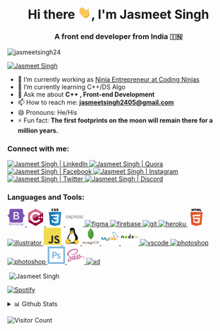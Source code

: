 <h1 align="center">Hi there <img src="https://raw.githubusercontent.com/ABSphreak/ABSphreak/master/gifs/Hi.gif" width="30px"/>, I'm Jasmeet Singh</h1>
<h3 align="center">A front end developer from India 🇮🇳</h3>
<p align="left"> <img src="https://komarev.com/ghpvc/?username=jasmeetsingh24&label=Profile%20views&color=0e75b6&style=flat" alt="jasmeetsingh24" /> </p>

<p align="left"> <a href="https://github.com/ryo-ma/github-profile-trophy"><img src="https://github-profile-trophy.vercel.app/?username=jasmeetsingh24" alt="Jasmeet Singh" /></a> </p>

- 🔭 I’m currently working as [Ninja Entrepreneur at Coding Ninjas](https://www.codingninjas.com/?referralCode=CDYZM)
- 🌱 I’m currently learning C++/DS Algo
- 💬 Ask me about **C++ , Front-end Development**
- 📫 How to reach me: **jasmeetsingh2405@gmail.com**
- 😄 Pronouns: He/His
- ⚡ Fun fact: **The first footprints on the moon will remain there for a million years.**

<h3 align="left">Connect with me:</h3>
<p align="left">
<a href="https://www.linkedin.com/in/jasmeet-singh24" target="_blank">
  <img alt="Jasmeet Singh | LinkedIn" src="https://raw.githubusercontent.com/rahuldkjain/github-profile-readme-generator/master/src/images/icons/Social/linked-in-alt.svg" height="30" width="40" />
</a>
</a>
<a href="https://www.quora.com/profile/Jasmeet-Singh-661" target="_blank">
  <img alt="Jasmeet Singh | Quora" src="https://upload.wikimedia.org/wikipedia/commons/thumb/0/09/Quora_icon.svg/1200px-Quora_icon.svg.png" height="30" width="35" />
</a>

<a href="https://www.facebook.com/profile.php?id=100008863187804" target="_blank">
  <img alt="Jasmeet Singh | Facebook" src="https://upload.wikimedia.org/wikipedia/en/thumb/0/04/Facebook_f_logo_%282021%29.svg/1200px-Facebook_f_logo_%282021%29.svg.png" height="30" width="35" />
</a>
<a href="https://www.instagram.com/punjabi_munda_jass" target="_blank">
  <img alt="Jasmeet Singh | Instagram" src="https://raw.githubusercontent.com/rahuldkjain/github-profile-readme-generator/master/src/images/icons/Social/instagram.svg" height="30" width="40" />
</a>
<a href="https://twitter.com/i_jasmeetsingh" target="_blank">
  <img alt="Jasmeet Singh | Twitter" src="https://raw.githubusercontent.com/rahuldkjain/github-profile-readme-generator/master/src/images/icons/Social/twitter.svg" height="30" width="40" />
</a>
<a href="https://discord.gg/qtdAxypHY9" target="_blank">
  <img alt="Jasmeet Singh | Discord" src="https://pnggrid.com/wp-content/uploads/2021/05/Discord-Logo-Square-768x768.png" height="30" width="35" />
</a>
</p>

<h3 align="left">Languages and Tools:</h3>
<p align="left"> <a href="https://getbootstrap.com" target="_blank"> <img src="https://raw.githubusercontent.com/devicons/devicon/master/icons/bootstrap/bootstrap-plain-wordmark.svg" alt="bootstrap" width="40" height="40"/> </a> <a href="https://www.w3schools.com/cpp/" target="_blank"> <img src="https://raw.githubusercontent.com/devicons/devicon/master/icons/cplusplus/cplusplus-original.svg" alt="cplusplus" width="40" height="40"/> </a> <a href="https://www.w3schools.com/css/" target="_blank"> <img src="https://raw.githubusercontent.com/devicons/devicon/master/icons/css3/css3-original-wordmark.svg" alt="css3" width="40" height="40"/> </a> <a href="https://expressjs.com" target="_blank"> <img src="https://raw.githubusercontent.com/devicons/devicon/master/icons/express/express-original-wordmark.svg" alt="express" width="40" height="40"/> </a> <a href="https://www.figma.com/" target="_blank"> <img src="https://www.vectorlogo.zone/logos/figma/figma-icon.svg" alt="figma" width="40" height="40"/> </a> <a href="https://firebase.google.com/" target="_blank"> <img src="https://www.vectorlogo.zone/logos/firebase/firebase-icon.svg" alt="firebase" width="40" height="40"/> </a> <a href="https://git-scm.com/" target="_blank"> <img src="https://www.vectorlogo.zone/logos/git-scm/git-scm-icon.svg" alt="git" width="40" height="40"/> </a> <a href="https://heroku.com" target="_blank"> <img src="https://www.vectorlogo.zone/logos/heroku/heroku-icon.svg" alt="heroku" width="40" height="40"/> </a> <a href="https://www.w3.org/html/" target="_blank"> <img src="https://raw.githubusercontent.com/devicons/devicon/master/icons/html5/html5-original-wordmark.svg" alt="html5" width="40" height="40"/> </a> <a href="https://www.adobe.com/in/products/illustrator.html" target="_blank"> <img src="https://www.vectorlogo.zone/logos/adobe_illustrator/adobe_illustrator-icon.svg" alt="illustrator" width="40" height="40"/> </a> <a href="https://developer.mozilla.org/en-US/docs/Web/JavaScript" target="_blank"> <img src="https://raw.githubusercontent.com/devicons/devicon/master/icons/javascript/javascript-original.svg" alt="javascript" width="40" height="40"/> </a> <a href="https://www.linux.org/" target="_blank"> <img src="https://raw.githubusercontent.com/devicons/devicon/master/icons/linux/linux-original.svg" alt="linux" width="40" height="40"/> </a> <a href="https://www.mongodb.com/" target="_blank"> <img src="https://raw.githubusercontent.com/devicons/devicon/master/icons/mongodb/mongodb-original-wordmark.svg" alt="mongodb" width="40" height="40"/> </a> <a href="https://www.mysql.com/" target="_blank"> <img src="https://raw.githubusercontent.com/devicons/devicon/master/icons/mysql/mysql-original-wordmark.svg" alt="mysql" width="40" height="40"/> </a> <a href="https://nodejs.org" target="_blank"> <img src="https://raw.githubusercontent.com/devicons/devicon/master/icons/nodejs/nodejs-original-wordmark.svg" alt="nodejs" width="40" height="40"/> </a> <a href="https://code.visualstudio.com" target="_blank"> <img src="https://upload.wikimedia.org/wikipedia/commons/thumb/9/9a/Visual_Studio_Code_1.35_icon.svg/768px-Visual_Studio_Code_1.35_icon.svg.jpg" alt="vscode" width="40" height="40"/> </a> <a href="https://www.jetbrains.com/pycharm" target="_blank"> <img src="https://upload.wikimedia.org/wikipedia/commons/thumb/1/1d/PyCharm_Icon.svg/768px-PyCharm_Icon.svg.png" alt="photoshop" width="40" height="40"/> </a> <a href="https://codelite.org" target="_blank"> <img src="https://topbestalternative.com/wp-content/uploads/2020/01/code-lite-logo.png" alt="photoshop" width="40" height="40"/> </a> <a href="https://www.photoshop.com/en" target="_blank"> <img src="https://raw.githubusercontent.com/devicons/devicon/master/icons/photoshop/photoshop-line.svg" alt="photoshop" width="40" height="40"/> </a> <a href="https://sass-lang.com" target="_blank"> <img src="https://raw.githubusercontent.com/devicons/devicon/master/icons/sass/sass-original.svg" alt="sass" width="40" height="40"/> </a> <a href="https://www.adobe.com/products/xd.html" target="_blank"> <img src="https://cdn.worldvectorlogo.com/logos/adobe-xd.svg" alt="xd" width="40" height="40"/> </a> </p>

<p>&nbsp;<img align="center" src="https://github-readme-stats.vercel.app/api?username=jasmeetsingh24&show_icons=true&locale=en" alt="Jasmeet Singh" /></p>

[![Spotify](https://spotify-now-playing-lime.vercel.app/api/spotify)](https://open.spotify.com/playlist/6IhnHNJd8RudDcPR8tnEC3)

<details>
<summary>📊 Github Stats</summary>

<p align="center"> <img src="https://github-readme-stats.vercel.app/api?username=jasmeetsingh24&show_icons=true&theme=gotham" alt="Jasmeet Singh | Stats" />

</details>


![Visitor Count](https://profile-counter.glitch.me/{jasmeetsingh24}/count.svg)

[twitter]: https://twitter.com/i_jasmeetsingh
[gmail]: jasmeetsingh2405@gmail.com
[linkedin]: https://www.linkedin.com/in/jasmeet-singh24/
[Medium]: https://medium.com/@jasmeetsingh24
[Instagram]: https://www.instagram.com/punjabi_munda_jass
